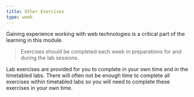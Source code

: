 ```yaml
---
title: Other Exercises
type: week
---
```


Gaining experience working with web technologies is a critical part of the learning in this module. 

> Exercises should be completed each week in preparations for and during the lab sessions.

Lab exercises are provided for you to complete in your own time and in the timetabled labs.
There will often not be enough time to complete all exercises within timetabled labs so you will need to complete these exercises in your own time. 
